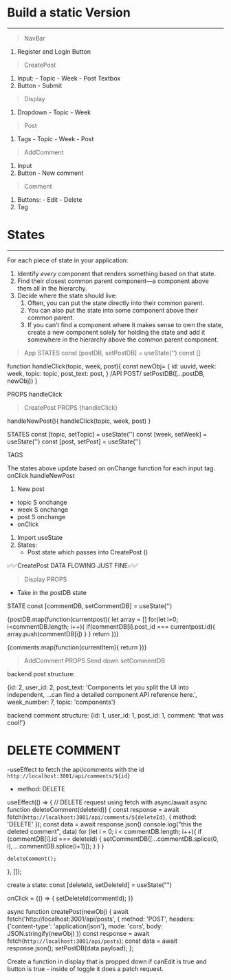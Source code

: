 # Build a static Version

---

> NavBar

1. Register and Login Button

> CreatePost

1. Input: - Topic - Week - Post Textbox
2. Button - Submit

> Display

1. Dropdown - Topic - Week

> Post

1. Tags - Topic - Week - Post

> AddComment

1. Input
2. Button - New comment

> Comment

1. Buttons: - Edit - Delete
2. Tag

# States

---

For each piece of state in your application:

1. Identify *every* component that renders something based on that state.
2. Find their closest common parent component—a component above them all in the hierarchy.
3. Decide where the state should live:
   1. Often, you can put the state directly into their common parent.
   2. You can also put the state into some component above their common parent.
   3. If you can’t find a component where it makes sense to own the state, create a new component solely for holding the state and add it somewhere in the hierarchy above the common parent component.

> App
> STATES
> const [postDB, setPostDB] = useState('')
> const []

function handleClick(topic, week, post){
const newObj= {
id: uuvid,
week: week,
topic: topic,
post_text: post,
}
/API POST/
setPostDB([...postDB, newObj])
}

PROPS
handleClick

> CreatePost
> PROPS
> {handleClick}

handleNewPost(){
handleClick(topic, week, post)
}

STATES
const [topic, setTopic] = useState('')
const [week, setWeek] = useState('')
const [post, setPost] = useState('')

TAGS

The states above update based on onChange function for each input tag.
onClick handleNewPost

1. New post

- topic S onchange
- week S onchange
- post S onchange
- onClick

1. Import useState
2. States:
   - Post state which passes into CreatePost ()

✅✅CreatePost DATA FLOWING JUST FINE✅✅

> Display
> PROPS

- Take in the postDB state

STATE
const [commentDB, setCommentDB] = useState('')

{postDB.map(function(currentpost){
let array = []
for(let i=0; i<commentDB.length; i++){
if(commentDB[i].post_id === currentpost.id){
array.push(commentDB[i])
}
}
return <Post comments={array} topic={currentpost.topic} postText={currentpost.post_text}/>
})}

{comments.map(function(currentItem){ return <Comment comment_text={comment_text}/>})}

> AddComment
> PROPS
> Send down setCommentDB

backend post structure:

{id: 2, user_id: 2, post_text: 'Components let you split the UI into independent, …can find a detailed component API reference here.', week_number: 7, topic: 'components'}

backend comment structure:
{id: 1, user_id: 1, post_id: 1, comment: 'that was cool!'}

# DELETE COMMENT

-useEffect to fetch the api/comments with the id
`http://localhost:3001/api/comments/${id}`

- method: DELETE

useEffect(() => {
// DELETE request using fetch with async/await
async function deleteComment(deleteId)) {
const response = await fetch(`http://localhost:3001/api/comments/${deleteId}`, { method: 'DELETE' });
const data = await response.json()
console.log("this the deleted comment", data)
for (let i = 0; i < commentDB.length; i++){
if (commentDB[i].id === deleteId) {
setCommentDB([...commentDB.splice(0, i), ...commentDB.splice(i+1)]);
}
}
}

    deleteComment();

}, []);

create a state:
const [deleteId, setDeleteId] = useState("")

onClick = {() => {
setDeleteId(commentId);
}}

async function createPost(newObj) {
await fetch('http://localhost:3001/api/posts', {
method: 'POST',
headers: {'content-type': 'application/json'},
mode: 'cors',
body: JSON.stringify(newObj)
})
const response = await fetch(`http://localhost:3001/api/posts`);
const data = await response.json();
setPostDB(data.payload);
};

Create a function in display that is propped down
if canEdit is true and button is true - inside of toggle it does a patch request. 